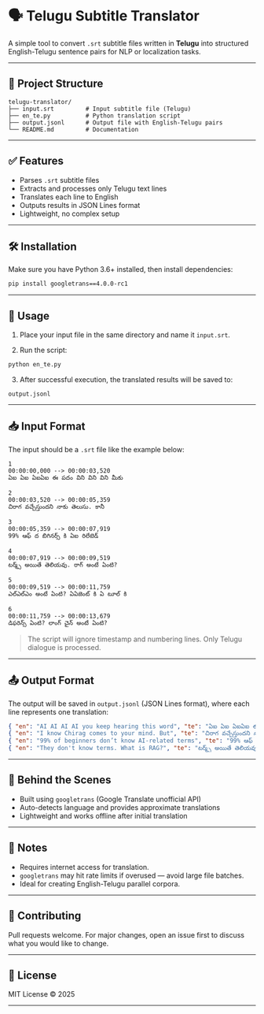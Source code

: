 # 🗣 Telugu Subtitle Translator

A simple tool to convert `.srt` subtitle files written in **Telugu** into structured English-Telugu sentence pairs for NLP or localization tasks.

---

## 📁 Project Structure

```
telugu-translator/
├── input.srt         # Input subtitle file (Telugu)
├── en_te.py          # Python translation script
├── output.jsonl      # Output file with English-Telugu pairs
└── README.md         # Documentation
```

---

## ✅ Features

- Parses `.srt` subtitle files
- Extracts and processes only Telugu text lines
- Translates each line to English
- Outputs results in JSON Lines format
- Lightweight, no complex setup

---

## 🛠 Installation

Make sure you have Python 3.6+ installed, then install dependencies:

```bash
pip install googletrans==4.0.0-rc1
```

---

## 🚀 Usage

1. Place your input file in the same directory and name it `input.srt`.

2. Run the script:

```bash
python en_te.py
```

3. After successful execution, the translated results will be saved to:

```
output.jsonl
```

---

## 📥 Input Format

The input should be a `.srt` file like the example below:

```
1
00:00:00,000 --> 00:00:03,520
ఏఐ ఏఐ ఏఐఏఐ ఈ పదం విని విని విని మీకు

2
00:00:03,520 --> 00:00:05,359
చిరాగ వచ్చేస్తుందని నాకు తెలుసు. కానీ

3
00:00:05,359 --> 00:00:07,919
99% ఆఫ్ ద బిగినర్స్ కి ఏఐ రిలేటెడ్

4
00:00:07,919 --> 00:00:09,519
టర్మ్స్ అయితే తెలియవు. రాగ్ అంటే ఏంటి?

5
00:00:09,519 --> 00:00:11,759
ఎల్ఎల్ఎం అంటే ఏంటి? ఏఏజెంట్ కి ఏ టూల్ కి

6
00:00:11,759 --> 00:00:13,679
డిఫరెన్స్ ఏంటి? లాంగ్ చైన్ అంటే ఏంటి?
```

> The script will ignore timestamp and numbering lines. Only Telugu dialogue is processed.

---

## 📤 Output Format

The output will be saved in `output.jsonl` (JSON Lines format), where each line represents one translation:

```json
{ "en": "AI AI AI AI you keep hearing this word", "te": "ఏఐ ఏఐ ఏఐఏఐ ఈ పదం విని విని విని మీకు" }
{ "en": "I know Chirag comes to your mind. But", "te": "చిరాగ వచ్చేస్తుందని నాకు తెలుసు. కానీ" }
{ "en": "99% of beginners don’t know AI-related terms", "te": "99% ఆఫ్ ద బిగినర్స్ కి ఏఐ రిలేటెడ్" }
{ "en": "They don't know terms. What is RAG?", "te": "టర్మ్స్ అయితే తెలియవు. రాగ్ అంటే ఏంటి?" }
```

---

## 🧠 Behind the Scenes

- Built using `googletrans` (Google Translate unofficial API)
- Auto-detects language and provides approximate translations
- Lightweight and works offline after initial translation

---

## 📌 Notes

- Requires internet access for translation.
- `googletrans` may hit rate limits if overused — avoid large file batches.
- Ideal for creating English-Telugu parallel corpora.

---

## 🤝 Contributing

Pull requests welcome. For major changes, open an issue first to discuss what you would like to change.

---

## 📄 License

MIT License © 2025

---
